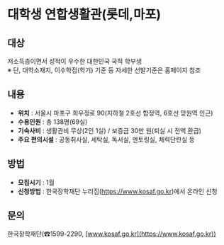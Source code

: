 # 대학생 연합생활관(롯데,마포)

## 대상

저소득층이면서 성적이 우수한 대한민국 국적 학부생  
※ 단, 대학소재지, 이수학점(학기) 기준 등 자세한 선발기준은 홈페이지 참조

## 내용

- **위치** : 서울시 마포구 희우정로 90(지하철 2호선 합정역, 6호선 망원역 인근)
- **수용인원** : 총 138명(69실)
- **기숙사비** : 생활관비 무상(2인 1실) / 보증금 30만 원(퇴실 시 전액 환급)
- **주요 편의시설** : 공동취사실, 세탁실, 독서실, 멘토링실, 체력단련실 등

## 방법

- **모집시기** : 1월
- **신청방법** : 한국장학재단 누리집(https://www.kosaf.go.kr)에서 온라인 신청

## 문의

한국장학재단(☎1599-2290, [www.kosaf.go.kr](https://www.kosaf.go.kr))
